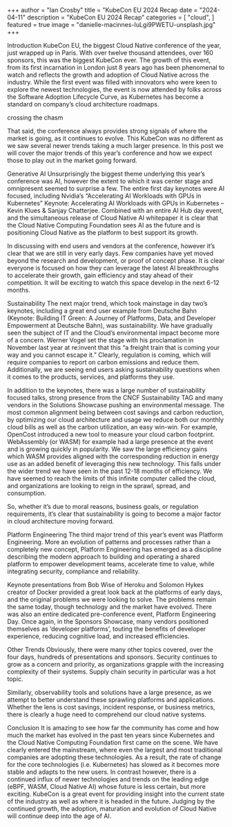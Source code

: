 +++
author = "Ian Crosby"
title = "KubeCon EU 2024 Recap
date = "2024-04-11"
description = "KubeCon EU 2024 Recap"
categories = [
    "cloud",
]
featured = true
image = "danielle-macinnes-IuLgi9PWETU-unsplash.jpg"
+++

Introduction
KubeCon EU, the biggest Cloud Native conference of the year, just wrapped up in Paris. With over twelve thousand attendees, over 160 sponsors, this was the biggest KubeCon ever. The growth of this event, from its first incarnation in London just 8 years ago has been phenomenal to watch and reflects the growth and adoption of Cloud Native across the industry. While the first event was filled with innovators who were keen to explore the newest technologies, the event is now attended by folks across the Software Adoption Lifecycle Curve, as Kubernetes has become a standard on company’s cloud architecture roadmaps. 

crossing the chasm

That said, the conference always provides strong signals of where the market is going, as it continues to evolve. This KubeCon was no different as we saw several newer trends taking a much larger presence. In this post we will cover the major trends of this year’s conference and how we expect those to play out in the market going forward.

Generative AI
Unsurprisingly the biggest theme underlying this year’s conference was AI, however the extent to which it was center stage and omnipresent seemed to surprise a few. The entire first day keynotes were AI focused, including Nvidia’s “Accelerating AI Workloads with GPUs in Kubernetes” Keynote: Accelerating AI Workloads with GPUs in Kubernetes – Kevin Klues & Sanjay Chatterjee.  Combined with an entire AI Hub day event, and the simultaneous release of Cloud Native AI whitepaper it is clear that the Cloud Native Computing Foundation sees AI as the future and is positioning Cloud Native as the platform to best support its growth.

In discussing with end users and vendors at the conference, however it’s clear that we are still in very early days. Few companies have yet moved beyond the research and development, or proof of concept phase. It is clear everyone is focused on how they can leverage the latest AI breakthroughs to accelerate their growth, gain efficiency and stay ahead of their competition. It will be exciting to watch this space develop in the next 6-12 months.

Sustainability
The next major trend, which took mainstage in day two’s keynotes, including a great end user example from Deutsche Bahn (Keynote: Building IT Green: A Journey of Platforms, Data, and Developer Empowerment at Deutsche Bahn), was sustainability. We have gradually seen the subject of IT and the Cloud’s environmental impact become more of a concern. Werner Vogel set the stage with his proclamation in November last year at re:invent that this “a freight train that is coming your way and you cannot escape it.” Clearly, regulation is coming, which will require companies to report on carbon emissions and reduce them. Additionally, we are seeing end users asking sustainability questions when it comes to the products, services, and platforms they use.

In addition to the keynotes, there was a large number of sustainability focused talks, strong presence from the CNCF Sustainability TAG and many vendors in the Solutions Showcase pushing an environmental message. The most common alignment being between cost savings and carbon reduction, by optimizing our cloud architecture and usage we reduce both our monthly cloud bills as well as the carbon utilization, an easy win-win. For example, OpenCost introduced a new tool to measure your cloud carbon footprint. WebAssembly (or WASM) for example had a large presence at the event and is growing quickly in popularity. We saw the large efficiency gains which WASM provides aligned with the corresponding reduction in energy use as an added benefit of leveraging this new technology. This falls under the wider trend we have seen in the past 12-18 months of efficiency. We have seemed to reach the limits of this infinite computer called the cloud, and organizations are looking to reign in the sprawl, spread, and consumption.

So, whether it’s due to moral reasons, business goals, or regulation requirements, it’s clear that sustainability is going to become a major factor in cloud architecture moving forward.

Platform Engineering
The third major trend of this year’s event was Platform Engineering. More an evolution of patterns and processes rather than a completely new concept, Platform Engineering has emerged as a discipline describing the modern approach to building and operating a shared platform to empower development teams, accelerate time to value, while integrating security, compliance and reliability.

Keynote presentations from Bob Wise of Heroku and Solomon Hykes creator of Docker provided a great look back at the platforms of early days, and the original problems we were looking to solve. The problems remain the same today, though technology and the market have evolved. There was also an entire dedicated pre-conference event, Platform Engineering Day.  Once again, in the Sponsors Showcase, many vendors positioned themselves as ‘developer platforms’, touting the benefits of developer experience, reducing cognitive load, and increased efficiencies.

Other Trends
Obviously, there were many other topics covered, over the four days, hundreds of presentations and sponsors. Security continues to grow as a concern and priority, as organizations grapple with the increasing complexity of their systems.  Supply chain security in particular was a hot topic.

Similarly, observability tools and solutions have a large presence, as we attempt to better understand these sprawling platforms and applications. Whether the lens is cost savings, incident response, or business metrics, there is clearly a huge need to comprehend our cloud native systems.

Conclusion
It is amazing to see how far the community has come and how much the market has evolved in the past ten years since Kubernetes and the Cloud Native Computing Foundation first came on the scene. We have clearly entered the mainstream, where even the largest and most traditional companies are adopting these technologies. As a result, the rate of change for the core technologies (i.e. Kubernetes) has slowed as it becomes more stable and adapts to the new users. In contrast however, there is a continued influx of newer technologies and trends on the leading edge (eBPF, WASM, Cloud Native AI) whose future is less certain, but more exciting. KubeCon is a great event for providing insight into the current state of the industry as well as where it is headed in the future. Judging by the continued growth, the adoption, maturation and evolution of Cloud Native will continue deep into the age of AI.